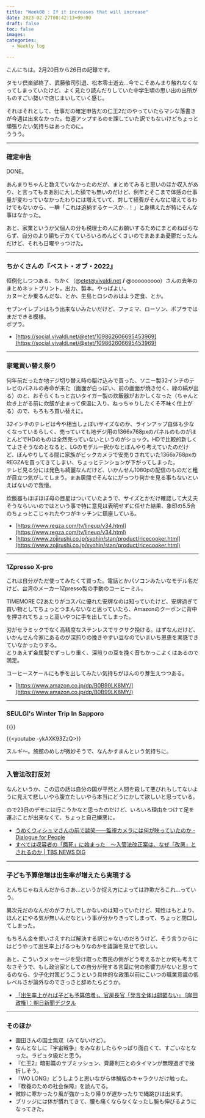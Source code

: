 ```yaml
---
title: "Week08 : If it increases that will increase"
date: 2023-02-27T00:42:13+09:00
draft: false
toc: false
images:
categories:
  - Weekly log

---
```

こんにちは。2月20日から26日の記録です。

タモリ倶楽部終了、武藤敬司引退、松本零士逝去…今でこそあんまり触れなくなってしまっていたけど、よく見たり読んだりしていた中学生頃の思い出の出所がものすごい勢いで店じまいしていく感じ。

それはそれとして、仕事だの確定申告だの仁王2だのやっていたらマシな落書きが今週は出来なかった。毎週アップするのを課していた訳でもないけどちょっと頑張りたい気持ちはあったのに。  
ううう。

---

### 確定申告

DONE。

あんまりちゃんと数えていなかったのだが、まとめてみると思いのほか収入があり、と言ってもまあ別に大した額でも無いのだけど、例年とそこまで体感の仕事量が変わっていなかったわりには増えていて、対して経費がそんなに増えてるわけでもないから、一瞬「これは追納するケースか…！」と身構えたが特にそんな事はなかった。

あと、家業というか父個人の分も税理士の人にお願いするためにまとめねばらならず、自分のより額もデカくていろいろめんどくさいのでまあまあ憂鬱だったんだけど、それも日曜やっつけた。

---

### ちかくさんの『ベスト・オブ・2022』

恒例化しつつある、ちかく（@etet@vivaldi.net **/** @ooooooooo）さんの去年のまとめネットプリント。出力、製本。やっぱよい。  
カヌーとか乗るんだな、とか、生島ヒロシのおはよう定食、とか。

セブンイレブンはもう出来ないみたいだけど、ファミマ、ローソン、ポプラではまだできる模様。  
ポプラ。

- [https://social.vivaldi.net/@etet/109862606695453969](https://social.vivaldi.net/@etet/109862606695453969)

---

### 家電買い替え祭り

何年前だったか地デジ切り替え時の駆け込みで買った、ソニー製32インチのテレビのパネルの寿命が来た（画面が白っぽい、前の画面が焼き付く、緑の縞が出る）のと、おそらくもっと古いタイガー製の炊飯器がおかしくなった（ちゃんと炊き上がる前に炊飯が止まって保温に入り、ねっちゃりしたくそ不味く仕上がる）ので、もろもろ買い替えに。

32インチのテレビは今や相当しょぼいサイズなのか、ラインアップ自体も少なくなっているらしく、売っていても地デジ用の1366x768pxのパネルのものがほとんどでHDのものは全然売っていないというのがショック。HDで比較的新しくてよさそうなのとなると、LGのモデル一択かなとぼんやり考えていたのだけど、ぼんやりしてる間に家族がビックカメラで安売りされていた1366x768pxのREGZAを買ってきてしまい、ちょっとテンションが下がってしまった。   
テレビ見る分には発色も綺麗なんだけど、いかんせん1080pの配信のものだと粗が目立つ気がしてしまう。まあ居間でそんなにがっつり何かを見る事もないといえばないので我慢。

炊飯器もほぼほぼ母の目星はついていたようで、サイズとかだけ確認して大丈夫そうならいいのではという事で特に意見は表明せずに任せた結果、象印の5.5合のちょっとこじゃれたやつがキッチンに鎮座している。

- [https://www.regza.com/tv/lineup/v34.html](https://www.regza.com/tv/lineup/v34.html)
- [https://www.zojirushi.co.jp/syohin/stan/product/ricecooker.html](https://www.zojirushi.co.jp/syohin/stan/product/ricecooker.html)

---

### 1Zpresso X-pro

これは自分がただ使ってみたくて買った。電話とかパソコンみたいなモデル名だけど、台湾のメーカー1Zpresso製の手動のコーヒーミル。

TIMEMORE C2あたりがコスパに優れた安牌なのは知っていたけど、安牌過ぎて買い物としてちょっとつまんないなと思っていたら、Amazonのクーポンに背中を押されてちょっと高いやつに手を出してしまった。

刃がセラミックでなく高精度なステンレスでサクサク挽ける。はずなんだけど、いかんせん今家にあるのが深煎りの挽きやすい豆なのでいまいち恩恵を実感できていなかったりする。  
とりあえず金属製でずっしり重く、深煎りの豆を挽く音もかっこよくはあるので満足。

コーヒースケールにも手を出してみたい気持ちがほんのり芽生えつつある。

- [https://www.amazon.co.jp/dp/B0B99LK8MY/](https://www.amazon.co.jp/dp/B0B99LK8MY/)

---

### SEULGI's Winter Trip In Sapporo

{{<youtube iargMiv7GI4>}}

{{<youtube -ykAXK93ZzQ>}}

スルギ～。旅館のめしが微妙そうで、なんかすまんという気持ちに。

---

### 入管法改訂反対

なんというか、この辺の話は自分の国が平然と人間を殺して悪びれもしてないように見えて悲しいやら腹立たしいやら本当にどうにかして欲しいと思っている。

ので23日のデモには行こうかなと思ったのだけど、いろいろ理由をつけて足を運ぶことが出来なくて、ちょっと自己嫌悪に。

- [うめくウィシュマさんの前で談笑――監視カメラには何が映っていたのか - Dialogue for People](https://d4p.world/news/20001/)
- [すべては収容者の「餓死」に始まった　～入管法改正案は、なぜ「改悪」とされるのか | TBS NEWS DIG](https://newsdig.tbs.co.jp/articles/-/336564?display=1)

---

### 子ども予算倍増は出生率が増えたら実現する

とんちじゃねえんだからさあ…というか捉え方によっては詐欺だろこれ…っていう。

異次元だのなんだのがフカしでしかないのは知っていたけど、知性はもとより、ほんとにやる気が無いんだなという事が分かりきってしまって、ちょっと閉口してしまった。

もちろん金を使いさえすれば解決する訳じゃないのだろうけど、そう言うからにはどうやって出生率上げるつもりなのかを議論を見せて欲しい。

あと、こういうメッセージを受け取った市民の側がどう考えるかとか何も考えてなさそうで、もし政治家としての自分が発する言葉に何の影響力がないと思ってるのなら、少子化対策どうこうという具体的な政策以前にこいつの職業意識の低レベルさが論外なのでさっさと辞めたらどうか。

- [「出生率上がれば子ども予算倍増」、官房長官「発言全体は齟齬ない」 [岸田政権]：朝日新聞デジタル](https://www.asahi.com/articles/ASR2S3W2LR2SUTFK00C.html)

---

### そのほか

- 園田さんの国士無双（みてないけど）。
- なんとなしに『宇宙戦争』をみなおしたらやっぱり面白くて、すごいなとなった。ラピュタ級だと思う。
- 『仁王2』暗影篇のサブミッション、斉藤利三とのタイマンが無理過ぎで挫折しそう。
- 『WO LONG』どうしようと思いながら体験版のキャラクリだけ触った。
- 『教養のための社会保障』を読んでる。
- 微妙に寒かったり風が強かったり帰りが遅かったりで縄跳びは出来ず。
- ブリッジには体が慣れてきて、腰も痛くならなくなったし腕も伸びるようになってきた。
